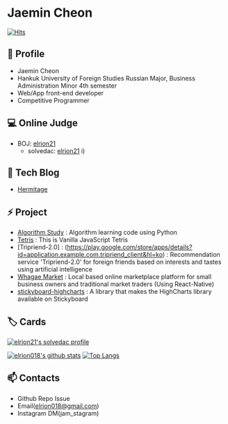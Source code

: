 # Jaemin Cheon

[![Hits](https://hits.seeyoufarm.com/api/count/incr/badge.svg?url=https%3A%2F%2Fgithub.com%2Felrion018&count_bg=%2379C83D&title_bg=%23555555&icon=&icon_color=%23E7E7E7&title=hits&edge_flat=false)](https://hits.seeyoufarm.com)

## 👋 Profile

* Jaemin Cheon
* Hankuk University of Foreign Studies Russian Major, Business Administration Minor 4th semester
* Web/App front-end developer
* Competitive Programmer

## 💻 Online Judge

* BOJ: [elrion21](http://icpc.me/elrion21)
  * solvedac: [elrion21](https://solved.ac/profile/elrion21)
i)

## 📜 Tech Blog

* [Hermitage](https://elrion018.tistory.com/)

## ⚡ Project

* [Algorithm Study](https://github.com/elrion018/CS_study) : Algorithm learning code using Python
* [Tetris](https://github.com/elrion018/Tetris) : This is Vanilla JavaScript Tetris
* [Tripriend-2.0] : (https://play.google.com/store/apps/details?id=application.example.com.tripriend_client&hl=ko) : Recommendation service 'Tripriend-2.0' for foreign friends based on interests and tastes using artificial intelligence
* [Whagae Market](https://github.com/justiceHui/Unknown-To-Wellknown) : Local based online marketplace platform for small business owners and traditional market traders (Using React-Native)
* [stickyboard-highcharts](https://github.com/soaple/stickyboard-highcharts) : A library that makes the HighCharts library available on Stickyboard

## 🏷️ Cards

[![elrion21's solvedac profile](http://mazassumnida.wtf/api/v2/generate_badge?boj=elrion21)](https://solved.ac/profile/elrion21)

[![elrion018's github stats](https://github-readme-stats.vercel.app/api?username=elrion018&show_icons=true&hide_border=true)](https://github.com/elrion018) [![Top Langs](https://github-readme-stats.vercel.app/api/top-langs/?username=elrion018&layout=compact)](https://github.com/elrion018)

## 📫 Contacts

* Github Repo Issue
* Email(elrion018@gmail.com)
* Instagram DM(jam_stagram)

<!--
**elrion018/elrion018** is a ✨ _special_ ✨ repository because its `README.md` (this file) appears on your GitHub profile.

Here are some ideas to get you started:

- 🔭 I’m currently working on ...
- 🌱 I’m currently learning ...
- 👯 I’m looking to collaborate on ...
- 🤔 I’m looking for help with ...
- 💬 Ask me about ...
- 📫 How to reach me: ...
- 😄 Pronouns: ...
- ⚡ Fun fact: ...
-->
